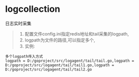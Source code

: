 # logcollection
日志实时采集
> 1. 配置文件config.ini指定redis地址和tail采集的logpath,
> 2. logpath为文件的路径,可以指定多个,
> 3. 实例:
  ```
  多个logpath传入方式
  logpath = D:/goproject/src/logagent/tail/tail.go,logpath = D:/goproject/src/logagent/tail/tail1.go,logpath = D:/goproject/src/logagent/tail/tail2.go
  ```
